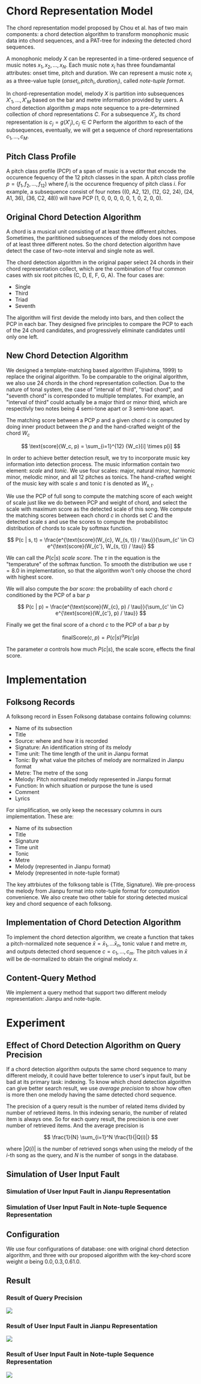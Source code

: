 # Chord Representation Model

The chord representation model proposed by Chou et al. has of two main components: a chord detection algorithm to transform monophonic music data into chord sequences, and a PAT-tree for indexing the detected chord sequences.

A monophonic melody $X$ can be represented in a time-ordered sequence of music notes $x_1, x_2, \ldots, x_N$. Each music note $x_i$ has three foundamantal attributes: onset time, pitch and duration. We can represent a music note $x_i$ as a three-value tuple $(onset_i, pitch_i, duration_i)$, called *note-tuple format*.

In chord-representation model, melody $X$ is partition into subsequences $X'_1, \ldots, X'_M$ based on the bar and metre information provided by users. A chord detection algorithm $g$ maps note sequence to a pre-determined collection of chord representations $C$. For a subsequence $X'_j$, its chord representation is $c_j = g(X'_j), c_j \in C$ Perform the algorithm to each of the subsequences, eventually, we will get a sequence of chord representations $c_1, \ldots, c_M$.

## Pitch Class Profile

A pitch class profile (PCP) of a span of music is a vector that encode the occurence fequency of the 12 pitch classes in the span. A pitch class profile $p = (f_1, f_2, \ldots, f_{12})$ where $f_i$ is the occurence frequency of pitch class $i$. For example, a subsequence consist of four notes ((0, A2, 12), (12, G2, 24), (24, A1, 36), (36, C2, 48)) will have PCP (1, 0, 0, 0, 0, 0, 1, 0, 2, 0, 0).

## Original Chord Detection Algorithm

A chord is a musical unit consisting of at least three different pitches. Sometimes, the parititioned subsequences of the melody does not compose of at least three different notes. So the chord detection algorithm have detect the case of two-note interval and single note as well.

The chord detection algorithm in the original paper select 24 chords in their chord representation collect, which are the combination of four common cases with six root pitches (C, D, E, F, G, A). The four cases are:

- Single
- Third
- Triad
- Seventh


The algorithm will first devide the melody into bars, and then collect the PCP in each bar. They designed five principles to compare the PCP to each of the 24 chord candidates, and progressively eliminate candidates until only one left.

## New Chord Detection Algorithm

We designed a template-matching based algorithm (Fujishima, 1999) to replace the original algorithm. To be comparable to the original algorithm, we also use 24 chords in the chord representation collection. Due to the nature of tonal system, the case of "interval of third", "triad chord", and "seventh chord" is corresponded to multiple templates. For example, an "interval of third" could actually be a major third or minor third, which are respectivly two notes being 4 semi-tone apart or 3 semi-tone apart. 

The matching score between a PCP $p$ and a given chord $c$ is computed by doing inner product between the $p$ and the hand-crafted weight of the chord $W_c$

$$
\text{score}(W_c, p) = \sum_{i=1}^{12} {W_c}[i] \times p[i]
$$

In order to achieve better detection result, we try to incorporate music key information into detection process. The music information contain two element: *scale* and *tonic*. We use four scales: major, natural minor, harmonic minor, melodic minor, and all 12 pitches as tonics. The hand-crafted weight of the music key with scale $s$ and tonic $t$ is denoted as $W_{s, t}$.

We use the PCP of full song to compute the matching score of each weight of scale just like we do between PCP and weight of chord, and select the scale with maximum score as the detected scale of this song. We compute the matching scores between each chord $c$ in chords set $C$ and the detected scale $s$ and use the scores to compute the probabilistoc distribution of chords to scale by softmax function.

$$
P(c | s, t) = \frac{e^{\text{score}(W_{c}, W_{s, t}) / \tau}}{\sum_{c' \in C} e^{\text{score}(W_{c'}, W_{s, t}) / \tau}}
$$

We can call the $P(c | s)$ *scale score*. The $\tau$ in the equation is the "temperature" of the softmax function. To smooth the distribution we use $\tau = 8.0$ in implementation, so that the algorithm won't only choose the chord with highest score.

We will also compute the *bar score*: the probability of each chord $c$ conditioned by the PCP of a bar $p$

$$
P(c | p) = \frac{e^{\text{score}(W_{c}, p) / \tau}}{\sum_{c' \in C} e^{\text{score}(W_{c'}, p) / \tau}}
$$

Finally we get the final score of a chord $c$ to the PCP of a bar $p$ by

$$
\text{finalScore}(c, p) = P(c | s)^\alpha P(c | p)
$$

The parameter $\alpha$ controls how much $P(c | s)$, the scale score, effects the final score.

# Implementation

## Folksong Records

A folksong record in Essen Folksong database contains following columns:

- Name of its subsection
- Title
- Source: where and how it is recorded
- Signature: An identification string of its melody
- Time unit: The time length of the unit in Jianpu format  
- Tonic: By what value the pitches of melody are normalized in Jianpu format
- Metre: The metre of the song
- Melody: Pitch normalized melody represented in Jianpu format
- Function: In which situation or purpose the tune is used
- Comment
- Lyrics

For simplification, we only keep the necessary columns in ours implementation. These are:

- Name of its subsection
- Title
- Signature
- Time unit
- Tonic
- Metre
- Melody (represented in Jianpu format)
- Melody (represented in note-tuple format)

The key attrbiutes of the folksong table is {Title, Signature}. We pre-process the melody from Jianpu format into note-tuple format for computation convenience. We also create two other table for storing detected musical key and chord sequence of each folksong. 

## Implementation of Chord Detection Algorithm

To implement the chord detection algorithm, we create a function that takes a pitch-normalized note sequence $\bar{x} = \bar{x}_1, \ldots \bar{x}_n$, tonic value $t$ and metre $m$, and outputs detected chord sequence $c = c_1, \ldots, c_m$. The pitch values in $\bar{x}$ will be de-normalized to obtain the original melody $x$.

## Content-Query Method

We implement a query method that support two different melody representation: Jianpu and note-tuple. 

# Experiment

## Effect of Chord Detection Algorithm on Query Precision

If a chord detection algorithm outputs the same chord sequence to many different melody, it could have better tolerence to user's input fault, but be bad at its primary task: indexing. To know which chord detection algorithm can give better search result, we use *average precision* to show how often is more then one melody having the same detected chord sequence. 

The precision of a query result is the number of related items divided by number of retrieved items. In this indexing senario, the number of related item is always one. So for each query result, the precision is one over number of retrieved items. And the average precision is

$$
\frac{1}{N} \sum_{i=1}^N \frac{1}{|Q(i)|} 
$$

where $|Q(i)|$ is the number of retrieved songs when using the melody of the $i$-th song as the query, and $N$ is the number of songs in the database.

## Simulation of User Input Fault


### Simulation of User Input Fault in Jianpu Representation


### Simulation of User Input Fault in Note-tuple Sequence Representation


## Configuration

We use four configurations of database: one with original chord detection algorithm, and three with our proposed algorithm with the key-chord score weight $\alpha$ being $0.0, 0.3, 0.6 1.0$. 

## Result

### Result of Query Precision

![](imgs/average_precision.png)

### Result of User Input Fault in Jianpu Representation

![](imgs/jianpu_corruption_hit_rate.png)

### Result of User Input Fault in Note-tuple Sequence Representation

![](imgs/note-tuple_corruption_hit_rate.png)
